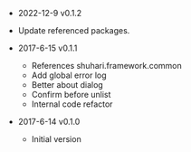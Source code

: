 * 2022-12-9 v0.1.2

* Update referenced packages.

* 2017-6-15 v0.1.1 
  * References shuhari.framework.common
  * Add global error log
  * Better about dialog
  * Confirm before unlist 
  * Internal code refactor
  
* 2017-6-14 v0.1.0 

  * Initial version
